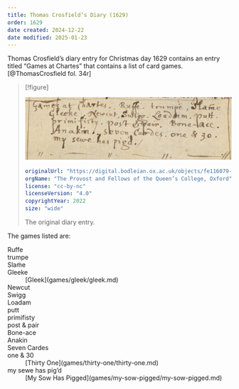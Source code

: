 ```yaml
---
title: Thomas Crosfield’s Diary (1629)
order: 1629
date created: 2024-12-22
date modified: 2025-01-23
---
```


Thomas Crosfield’s diary entry for Christmas day 1629 contains an entry titled “Games at Chartes” that contains a list of card games.[@ThomasCrosfield fol. 34r]

> [!figure]
> 
> ![](Queen-s-College-MS-390_00073_fol-34r.jpg)
>
> ```yaml
> originalUrl: "https://digital.bodleian.ox.ac.uk/objects/fe116079-c422-402f-8dca-3efce5f73ff9/surfaces/ed1b83c1-1c2d-48ad-b1be-df7662d730f2/"
> orgName: "The Provost and Fellows of the Queen’s College, Oxford"
> license: "cc-by-nc"
> licenseVersion: "4.0"
> copyrightYear: 2022
> size: "wide"
> ```
>
> The original diary entry.

The games listed are:

<dl>
<dt>
Ruffe
</dt>
<dt>
trumpe
</dt>
<dt>
Slam̃e
</dt>
<dt>
Gleeke
</dt>
<dd>
[Gleek](games/gleek/gleek.md)
</dd>
<dt>
Newcut
</dt>
<dt>
Swigg
</dt>
<dt>
Loadam
</dt>
<dt>
putt
</dt>
<dt>
primifisty
</dt>
<dt>
post & pair
</dt>
<dt>
Bone-ace
</dt>
<dt>
Anakin
</dt>
<dt>
Seven Cardes
</dt>
<dt>
one & 30
</dt>
<dd>
[Thirty One](games/thirty-one/thirty-one.md)
</dd>
<dt>
my sewe has pig’d
</dt>
<dd>
[My Sow Has Pigged](games/my-sow-pigged/my-sow-pigged.md)
</dd>
</dl>
